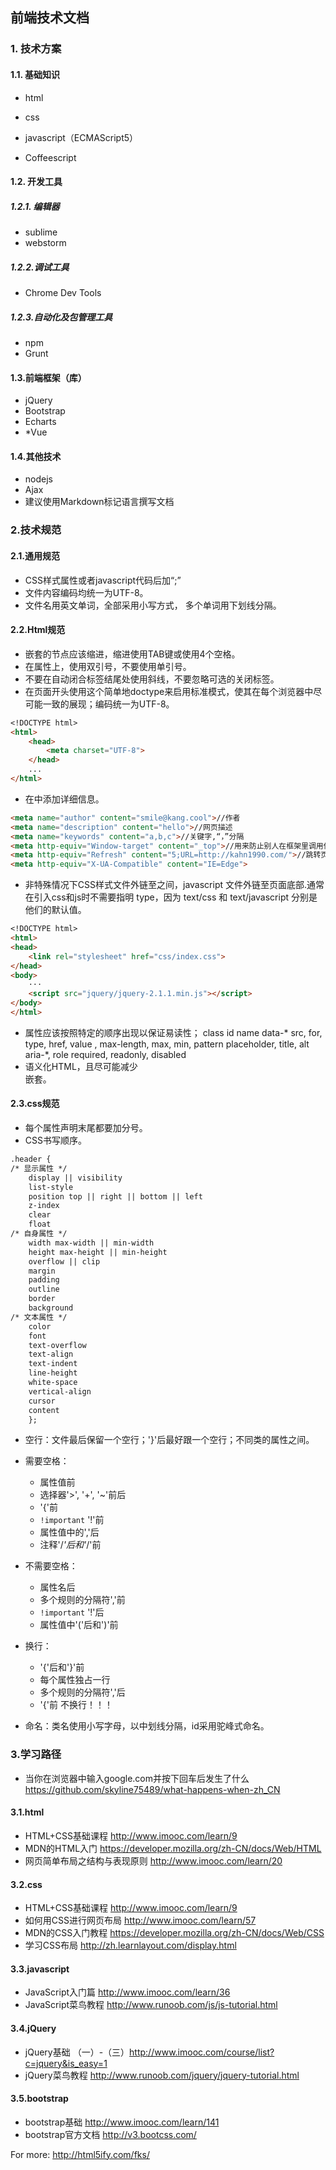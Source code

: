 ## 前端技术文档

### 1. 技术方案

#### 1.1. 基础知识

- html

- css

- javascript（ECMAScript5）

- Coffeescript

#### 1.2. 开发工具

##### 1.2.1. 编辑器
- sublime
- webstorm

##### 1.2.2.调试工具
- Chrome Dev Tools

##### 1.2.3.自动化及包管理工具
- npm
- Grunt

#### 1.3.前端框架（库）

- jQuery
- Bootstrap
- Echarts
- *Vue

#### 1.4.其他技术

- nodejs
- Ajax
- 建议使用Markdown标记语言撰写文档

### 2.技术规范

#### 2.1.通用规范

- CSS样式属性或者javascript代码后加“;”
- 文件内容编码均统一为UTF-8。
- 文件名用英文单词，全部采用小写方式， 多个单词用下划线分隔。

#### 2.2.Html规范

- 嵌套的节点应该缩进，缩进使用TAB键或使用4个空格。
- 在属性上，使用双引号，不要使用单引号。
- 不要在自动闭合标签结尾处使用斜线，不要忽略可选的关闭标签。
- 在页面开头使用这个简单地doctype来启用标准模式，使其在每个浏览器中尽可能一致的展现；编码统一为UTF-8。
``` markdown
<!DOCTYPE html>
<html>
    <head>
        <meta charset="UTF-8">
    </head>
    ...
</html>
```
- 在<head>中添加详细信息。
``` markdown
<meta name="author" content="smile@kang.cool">//作者
<meta name="description" content="hello">//网页描述
<meta name="keywords" content="a,b,c">//关键字,“，”分隔
<meta http-equiv="Window-target" content="_top">//用来防止别人在框架里调用你的页面
<meta http-equiv="Refresh" content="5;URL=http://kahn1990.com/">//跳转页面，5指时间停留5秒 网页搜索机器人向导。用来告诉搜索机器人哪些页面需要索引，哪些页面不需要索引
<meta http-equiv="X-UA-Compatible" content="IE=Edge">
```
- 非特殊情况下CSS样式文件外链至<head>之间，javascript 文件外链至页面底部.通常在引入css和js时不需要指明 type，因为 text/css 和 text/javascript 分别是他们的默认值。
``` markdown
<!DOCTYPE html>
<html>
<head>
    <link rel="stylesheet" href="css/index.css">
</head>
<body>
    ···
    <script src="jquery/jquery-2.1.1.min.js"></script>
</body>
</html>
```
- 属性应该按照特定的顺序出现以保证易读性；
    class
    id
    name
    data-*
    src, for, type, href, value , max-length, max, min, pattern
    placeholder, title, alt
    aria-*, role
    required, readonly, disabled
- 语义化HTML，且尽可能减少<div>嵌套。
#### 2.3.css规范
- 每个属性声明末尾都要加分号。
- CSS书写顺序。
``` markdown
.header {
/* 显示属性 */
    display || visibility
    list-style
    position top || right || bottom || left
    z-index
    clear
    float
/* 自身属性 */
    width max-width || min-width
    height max-height || min-height
    overflow || clip
    margin
    padding
    outline
    border
    background
/* 文本属性 */
    color
    font
    text-overflow
    text-align
    text-indent
    line-height
    white-space
    vertical-align
    cursor
    content
    };
```
- 空行：文件最后保留一个空行；'}'后最好跟一个空行；不同类的属性之间。

- 需要空格：

  - 属性值前
  - 选择器'>', '+', '~'前后
  - '{'前
  - `!important` '!'前
  - 属性值中的','后
  - 注释'/*'后和'*/'前

- 不需要空格：

  - 属性名后
  - 多个规则的分隔符','前
  - `!important` '!'后
  - 属性值中'('后和')'前

- 换行：

  - '{'后和'}'前
  - 每个属性独占一行
  - 多个规则的分隔符','后
  - '{'前 不换行！！！

- 命名：类名使用小写字母，以中划线分隔，id采用驼峰式命名。

### 3.学习路径
- 当你在浏览器中输入google.com并按下回车后发生了什么 https://github.com/skyline75489/what-happens-when-zh_CN
#### 3.1.html
- HTML+CSS基础课程 http://www.imooc.com/learn/9
- MDN的HTML入门 https://developer.mozilla.org/zh-CN/docs/Web/HTML
- 网页简单布局之结构与表现原则 http://www.imooc.com/learn/20
#### 3.2.css
- HTML+CSS基础课程 http://www.imooc.com/learn/9
- 如何用CSS进行网页布局 http://www.imooc.com/learn/57
- MDN的CSS入门教程 https://developer.mozilla.org/zh-CN/docs/Web/CSS
- 学习CSS布局 http://zh.learnlayout.com/display.html
#### 3.3.javascript
- JavaScript入门篇 http://www.imooc.com/learn/36
- JavaScript菜鸟教程 http://www.runoob.com/js/js-tutorial.html
#### 3.4.jQuery
- jQuery基础 （一）-（三）http://www.imooc.com/course/list?c=jquery&is_easy=1
- jQuery菜鸟教程 http://www.runoob.com/jquery/jquery-tutorial.html

#### 3.5.bootstrap
- bootstrap基础 http://www.imooc.com/learn/141
- bootstrap官方文档 http://v3.bootcss.com/

For more: http://html5ify.com/fks/
